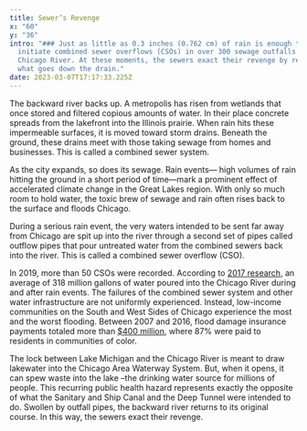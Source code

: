 ```yaml
---
title: Sewer’s Revenge
x: "60"
y: "36"
intro: "### Just as little as 0.3 inches (0.762 cm) of rain is enough to
  initiate combined sewer overflows (CSOs) in over 300 sewage outfalls into the
  Chicago River. At these moments, the sewers exact their revenge by resurfacing
  what goes down the drain."
date: 2023-03-07T17:17:33.225Z
---
```

The backward river backs up. A metropolis has risen from wetlands that once stored and filtered copious amounts of water. In their place concrete spreads from the lakefront into the Illinois prairie. When rain hits these impermeable surfaces, it is moved toward storm drains. Beneath the ground, these drains meet with those taking sewage from homes and businesses. This is called a combined sewer system.



As the city expands, so does its sewage. Rain events— high volumes of rain hitting the ground in a short period of time—mark a prominent effect of accelerated climate change in the Great Lakes region. With only so much room to hold water, the toxic brew of sewage and rain often rises back to the surface and floods Chicago.



During a serious rain event, the very waters intended to be sent far away from Chicago are spit up into the river through a second set of pipes called outflow pipes that pour untreated water from the combined sewers back into the river. This is called a combined sewer overflow (CSO).



In 2019, more than 50 CSOs were recorded. According to [2017 research](https://www.chicagotribune.com/news/breaking/ct-chicago-river-still-dirty-met-20170623-story.html), an average of 318 million gallons of water poured into the Chicago River during and after rain events. The failures of the combined sewer system and other water infrastructure are not uniformly experienced. Instead, low-income communities on the South and West Sides of Chicago experience the most and the worst flooding. Between 2007 and 2016, flood damage insurance payments totaled more than [$400 million](https://cnt.org/sites/default/files/pdf/FloodEquity2019.pdf), where 87% were paid to residents in communities of color. 



The lock between Lake Michigan and the Chicago River is meant to draw lakewater into the Chicago Area Waterway System. But, when it opens, it can spew waste into the lake –the drinking water source for millions of people. This recurring public health hazard represents exactly the opposite of what the Sanitary and Ship Canal and the Deep Tunnel were intended to do. Swollen by outfall pipes, the backward river returns to its original course. In this way, the sewers exact their revenge.